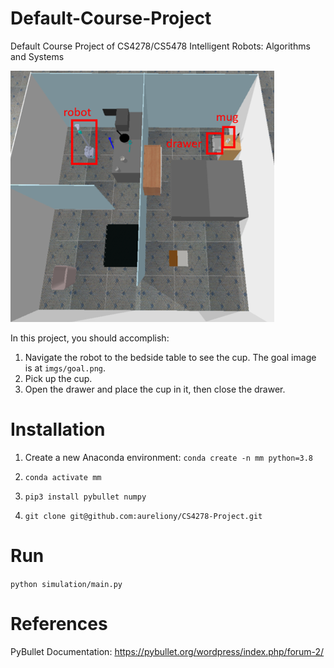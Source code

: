 # Default-Course-Project
Default Course Project of CS4278/CS5478 Intelligent Robots: Algorithms and Systems

![Scene](imgs/scene.png)


In this project, you should accomplish:

1. Navigate the robot to the bedside table to see the cup. The goal image is at `imgs/goal.png`.
2. Pick up the cup.
3. Open the drawer and place the cup in it, then close the drawer.



# Installation

1. Create a new Anaconda environment: `conda create -n mm python=3.8`

2. `conda activate mm`

3. `pip3 install pybullet numpy`

4. `git clone git@github.com:aureliony/CS4278-Project.git`

# Run

`python simulation/main.py`

# References

PyBullet Documentation: https://pybullet.org/wordpress/index.php/forum-2/
